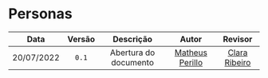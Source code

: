# Personas

| Data | Versão | Descrição | Autor | Revisor |
| :----: | :------: | :---------: | :-----: | :-------: |
| 20/07/2022 | `0.1`  | Abertura do documento | [Matheus Perillo](https://github.com/MatheusPerillo) | [Clara Ribeiro](https://github.com/clara-ribeiro)